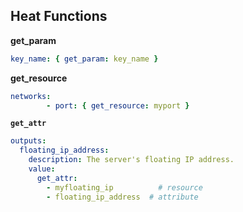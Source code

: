 ## Heat Functions

**get_param**
~~~ yaml
key_name: { get_param: key_name }
~~~

**get_resource**
~~~ yaml
networks:
        - port: { get_resource: myport }
~~~

**`get_attr`**
~~~ yaml
outputs:
  floating_ip_address:
    description: The server's floating IP address.
    value: 
      get_attr: 
        - myfloating_ip          # resource
        - floating_ip_address  # attribute
~~~

<!--
To conclude the theory section I'd like to examine a few template snippets a
little closer. Two are from the previous example, the third is an example entry
in the outputs section. All of them have *Heat Functions* in common.

These Heat Functions can be used anywhere in the `resources` and `outputs`
sections and return a value that is inserted whereever they are being used.

The first is `get_param`. You use this function to get the value of a
user-specified parameter, such as an SSH key name. This way multiple users with
multiple SSH keys can share the same basic template - they just specify their
own key's name upon stack creation.

The second is `get_resource`. This function is the bread and butter of tying
multiple resources together. It takes a resource name from the template such as
myport and returns that resource's UUID for use in another resource's properties
section.

Finally we have `get_attr`. This function retrieves a resource's *attributes*.
These are not to be confused with its properties. Some properties, such as a
host name may be copied straight over to attributes. But others only become
known after resource creation, such as a floating IP drawn from a pool of
external addresses. This function is mainly useful in an outputs section to
pass this kind of not-known-in-advance information to the user.

Note the missing curly braces by the way. YAML supports both the JSON syntax I
used for the previous two functions and its own indentation based one. They are
equivalent and In the field you may encounter both so I will use both
throughout this presentation. The convention I have observed so far appears to
be using the JSON syntax for functions and their parameters. I will
occasionally break this convention for the sake of readability.
-->

